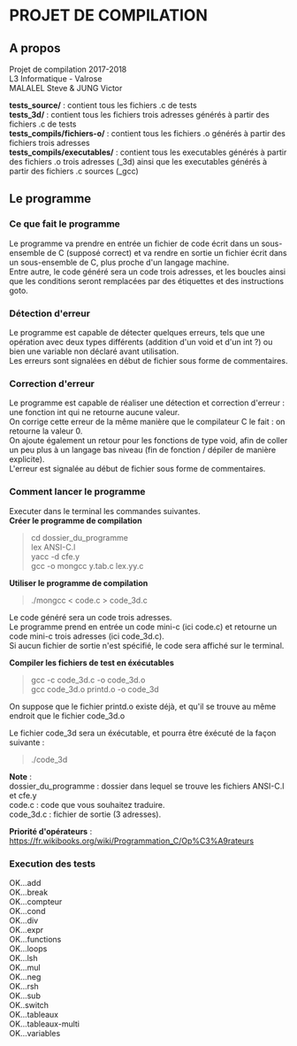 # PROJET DE COMPILATION
## A propos
Projet de compilation 2017-2018  
L3 Informatique - Valrose  
MALALEL Steve & JUNG Victor  
  
**tests_source/** : contient tous les fichiers .c de tests  
**tests_3d/** : contient tous les fichiers trois adresses générés à partir des fichiers .c de tests  
**tests_compils/fichiers-o/** : contient tous les fichiers .o générés à partir des fichiers trois adresses  
**tests_compils/executables/** : contient tous les executables générés à partir des fichiers .o trois adresses (\_3d) ainsi que les executables générés à partir des fichiers .c sources (\_gcc)  
  
## Le programme
### Ce que fait le programme
Le programme va prendre en entrée un fichier de code écrit dans un sous-ensemble de C (supposé correct) et va rendre en sortie un fichier écrit dans un sous-ensemble de C, plus proche d'un langage machine.  
Entre autre, le code généré sera un code trois adresses, et les boucles ainsi que les conditions seront remplacées par des étiquettes et des instructions goto.  
  
### Détection d'erreur
Le programme est capable de détecter quelques erreurs, tels que une opération avec deux types différents (addition d'un void et d'un int ?) ou bien une variable non déclaré avant utilisation.  
Les erreurs sont signalées en début de fichier sous forme de commentaires.  

### Correction d'erreur  
Le programme est capable de réaliser une détection et correction d'erreur : une fonction int qui ne retourne aucune valeur.  
On corrige cette erreur de la même manière que le compilateur C le fait : on retourne la valeur 0.  
On ajoute également un retour pour les fonctions de type void, afin de coller un peu plus à un langage bas niveau (fin de fonction / dépiler de manière explicite).  
L'erreur est signalée au début de fichier sous forme de commentaires.  
  
### Comment lancer le programme
Executer dans le terminal les commandes suivantes.  
**Créer le programme de compilation**  
> cd dossier_du_programme  
> lex ANSI-C.l  
> yacc -d cfe.y  
> gcc -o mongcc y.tab.c lex.yy.c  
  
**Utiliser le programme de compilation**
> ./mongcc < code.c > code_3d.c  

Le code généré sera un code trois adresses.  
Le programme prend en entrée un code mini-c (ici code.c) et retourne un code mini-c trois adresses (ici code_3d.c).  
Si aucun fichier de sortie n'est spécifié, le code sera affiché sur le terminal.  

**Compiler les fichiers de test en éxécutables**
> gcc -c code_3d.c -o code_3d.o  
> gcc code_3d.o printd.o -o code_3d  

On suppose que le fichier printd.o existe déjà, et qu'il se trouve au même endroit que le fichier code_3d.o  
  
Le fichier code_3d sera un éxécutable, et pourra être éxécuté de la façon suivante :  
> ./code_3d  

**Note** :  
dossier_du_programme : dossier dans lequel se trouve les fichiers ANSI-C.l et cfe.y  
code.c : code que vous souhaitez traduire.  
code_3d.c : fichier de sortie (3 adresses).  

**Priorité d'opérateurs** : https://fr.wikibooks.org/wiki/Programmation_C/Op%C3%A9rateurs

### Execution des tests
OK...add  
OK...break  
OK...compteur  
OK...cond  
OK...div  
OK...expr  
OK...functions  
OK...loops  
OK...lsh  
OK...mul  
OK...neg  
OK...rsh  
OK...sub  
OK..switch  
OK...tableaux  
OK...tableaux-multi  
OK...variables  
